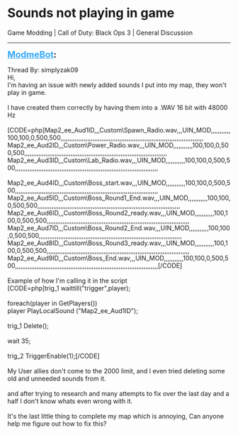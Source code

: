 # Sounds not playing in game
Game Modding | Call of Duty: Black Ops 3 | General Discussion

---
<strong style="font-size: 1.4em;"><span style="text-decoration: underline;text-decoration-color: #34a7f9;"><span style="color:#34a7f9;">ModmeBot</span></span>:</strong>

<p>Thread By: simplyzak09<br />Hi, <br />    I&#39;m having an issue with newly added sounds I put into my map, they won&#39;t play in game. <br /> <br />I have created them correctly by having them into a  .WAV 16 bit with 48000 Hz <br /> <br />[CODE=php]Map2_ee_Aud1ID,,,Custom\Spawn_Radio.wav,,,UIN_MOD,,,,,,,,,,,100,100,0,500,500,,,,,,,,,,,,,,,,,,,,,,,,,,,,,,,,,,,,,,,,,,,,,,,,,,,,,,,,,,,,,,,,,,,,,,,,,,,,,,,,<br />Map2_ee_Aud2ID,,,Custom\Power_Radio.wav,,,UIN_MOD,,,,,,,,,,,100,100,0,500,500,,,,,,,,,,,,,,,,,,,,,,,,,,,,,,,,,,,,,,,,,,,,,,,,,,,,,,,,,,,,,,,,,,,,,,,,,,,,,,,,<br />Map2_ee_Aud3ID,,,Custom\Lab_Radio.wav,,,UIN_MOD,,,,,,,,,,,100,100,0,500,500,,,,,,,,,,,,,,,,,,,,,,,,,,,,,,,,,,,,,,,,,,,,,,,,,,,,,,,,,,,,,,,,,,,,,,,,,,,,,,,,<br /><br />Map2_ee_Aud4ID,,,Custom\Boss_start.wav,,,UIN_MOD,,,,,,,,,,,100,100,0,500,500,,,,,,,,,,,,,,,,,,,,,,,,,,,,,,,,,,,,,,,,,,,,,,,,,,,,,,,,,,,,,,,,,,,,,,,,,,,,,,,,<br />Map2_ee_Aud5ID,,,Custom\Boss_Round1_End.wav,,,UIN_MOD,,,,,,,,,,,100,100,0,500,500,,,,,,,,,,,,,,,,,,,,,,,,,,,,,,,,,,,,,,,,,,,,,,,,,,,,,,,,,,,,,,,,,,,,,,,,,,,,,,,,<br />Map2_ee_Aud6ID,,,Custom\Boss_Round2_ready.wav,,,UIN_MOD,,,,,,,,,,,100,100,0,500,500,,,,,,,,,,,,,,,,,,,,,,,,,,,,,,,,,,,,,,,,,,,,,,,,,,,,,,,,,,,,,,,,,,,,,,,,,,,,,,,,<br />Map2_ee_Aud7ID,,,Custom\Boss_Round2_End.wav,,,UIN_MOD,,,,,,,,,,,100,100,0,500,500,,,,,,,,,,,,,,,,,,,,,,,,,,,,,,,,,,,,,,,,,,,,,,,,,,,,,,,,,,,,,,,,,,,,,,,,,,,,,,,,<br />Map2_ee_Aud8ID,,,Custom\Boss_Round3_ready.wav,,,UIN_MOD,,,,,,,,,,,100,100,0,500,500,,,,,,,,,,,,,,,,,,,,,,,,,,,,,,,,,,,,,,,,,,,,,,,,,,,,,,,,,,,,,,,,,,,,,,,,,,,,,,,,<br />Map2_ee_Aud9ID,,,Custom\Boss_End.wav,,,UIN_MOD,,,,,,,,,,,100,100,0,500,500,,,,,,,,,,,,,,,,,,,,,,,,,,,,,,,,,,,,,,,,,,,,,,,,,,,,,,,,,,,,,,,,,,,,,,,,,,,,,,,,[/CODE]<br /> <br />Example of how I&#39;m calling it in the script <br />[CODE=php]trig_1 waittill(&quot;trigger&quot;,player);<br /> <br /> foreach(player in GetPlayers())<br />player PlayLocalSound (&quot;Map2_ee_Aud1ID&quot;);<br /><br />trig_1 Delete(); <br /><br />wait 35;<br /><br />trig_2 TriggerEnable(1);[/CODE]<br /> <br />My User allies don&#39;t come to the 2000 limit, and I even tried deleting some old and unneeded sounds from it.  <br /> <br />and after trying to research and many attempts to fix over the last day and a half I don&#39;t know whats even wrong with it. <br /> <br />It&#39;s the last little thing to complete my map which is annoying, Can anyone help me figure out how to fix this?</p>
